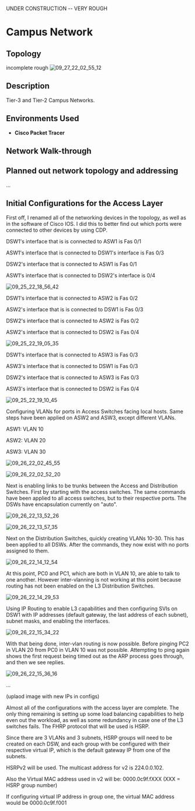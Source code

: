 UNDER CONSTRUCTION -- VERY ROUGH 


<h1>Campus Network</h1>

<h2>Topology</h2>

incomplete rough
![09_27_22_02_55_12](https://user-images.githubusercontent.com/112909705/192413115-ec80d143-8b67-4ca4-aa1c-62c98c4bb95e.png)





<h2>Description</h2>
Tier-3 and Tier-2 Campus Networks.
<br />



<h2>Environments Used </h2>

- <b>Cisco Packet Tracer</b>

<h2>Network Walk-through</h2>

## Planned out network topology and addressing
...

## Initial Configurations for the Access Layer

First off, I renamed all of the networking devices in the topology, as well as in the software of Cisco IOS. I did this to better find out which ports were connected to other devices by using CDP. 


DSW1's interface that is is connected to ASW1 is Fas 0/1 

ASW1's interface that is connected to DSW1's interface is Fas 0/3

DSW2's interface that is connected to ASW1 is Fas 0/1

ASW1's interface that is connected to DSW2's interface is 0/4

![09_25_22_18_56_42](https://user-images.githubusercontent.com/112909705/192293034-45111c01-b7fa-4b8f-b640-c5224796903b.png)


DSW1's interface that is connected to ASW2 is Fas 0/2

ASW2's interface that is is connected to DSW1 is Fas 0/3

DSW2's interface that is connected to ASW2 is Fas 0/2

ASW2's interface that is connected to DSW2 is Fas 0/4 

![09_25_22_19_05_35](https://user-images.githubusercontent.com/112909705/192293525-c92d41a8-44ba-4775-9f57-26bbe805e6f3.png)

DSW1's interface that is connected to ASW3 is Fas 0/3

ASW3's interface that is connected to DSW1 is Fas 0/3

DSW2's interface that is connected to ASW3 is Fas 0/3

ASW3's interface that is connected to DSW2 is Fas 0/4

![09_25_22_19_10_45](https://user-images.githubusercontent.com/112909705/192293734-e4dd963d-8a98-4579-84ac-53d6f3ce7975.png)

Configuring VLANs for ports in Access Switches facing local hosts. Same steps have been applied on ASW2 and ASW3, except different VLANs. 

ASW1: VLAN 10

ASW2: VLAN 20

ASW3: VLAN 30

![09_26_22_02_45_55](https://user-images.githubusercontent.com/112909705/192293960-3869b14e-bd07-46f5-868c-2792b69e2fcf.png)

![09_26_22_02_52_20](https://user-images.githubusercontent.com/112909705/192294204-d24802ca-3dc4-4ef6-8bbd-a76084b4343a.png)


Next is enabling links to be trunks between the Access and Distribution Switches.
First by starting with the access switches. The same commands have been applied to all access switches, but to their respective ports. The DSWs have encapsulation currently on "auto".

![09_26_22_13_52_26](https://user-images.githubusercontent.com/112909705/192294451-e27a54b2-13dc-4e2e-af5c-c29b0891e7f6.png)

![09_26_22_13_57_35](https://user-images.githubusercontent.com/112909705/192294519-66bb249f-971e-4583-9159-8f53cefc708d.png)

Next on the Distribution Switches, quickly creating VLANs 10-30. This has been applied to all DSWs. After the commands, they now exist with no ports assigned to them. 

![09_26_22_14_12_54](https://user-images.githubusercontent.com/112909705/192294723-67ca8453-b9d3-47e6-acd3-e77ecbc333e3.png)

At this point, PC0 and PC1, which are both in VLAN 10, are able to talk to one another. However inter-vlanning is not working at this point because routing has not been enabled on the L3 Distribution Switches. 

![09_26_22_14_29_53](https://user-images.githubusercontent.com/112909705/192294824-709be047-b52d-4eb1-9748-d147116e81cc.png)


Using IP Routing to enable L3 capabilities and then configuring SVIs on DSW1 with IP addresses (default gateway, the last address of each subnet), subnet masks, and enabling the interfaces. 

![09_26_22_15_34_22](https://user-images.githubusercontent.com/112909705/192309795-c20e005c-dee2-4d24-acac-4fd6b79783c1.png)

With that being done, inter-vlan routing is now possible. Before pinging PC2 in VLAN 20 from PC0 in VLAN 10 was not possible. Attempting to ping again shows the first request being timed out as the ARP process goes through, and then we see replies. 

![09_26_22_15_36_16](https://user-images.githubusercontent.com/112909705/192309954-98c5e705-b7ee-471e-81c1-264d64c8418e.png)

...

(uplaod image with new IPs in configs)

Almost all of the configurations with the access layer are complete. The only thing remaining is setting up some load balancing capabilities to help even out the workload, as well as some redundancy in case one of the L3 switches fails.  The FHRP protocol that will be used is HSRP. 

Since there are 3 VLANs and 3 subnets, HSRP groups will need to be created on each DSW, and each group with be configured with their respective virtual IP, which is the default gateway IP from one of the subnets. 

HSRPv2 will be used. The multicast address for v2 is 224.0.0.102.

Also the Virtual MAC address used in v2 will be: 0000.0c9f.fXXX (XXX = HSRP group number)

If configuring virtual IP address in group one, the virtual MAC address would be 0000.0c9f.f001



